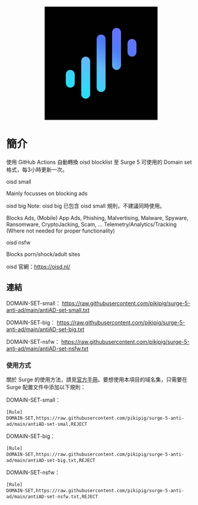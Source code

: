 <p align="center">
<img src="https://raw.githubusercontent.com/pikipig/surge-5-anti-ad/main/pic/surge.jpg" width="300"></img>
</p>

# 簡介
使用 GitHub Actions 自動轉換 oisd blocklist 至 Surge 5 可使用的 Domain set 格式，每3小時更新一次。

oisd small

Mainly focusses on blocking ads

oisd big Note: oisd big 已包含 oisd small 規則，不建議同時使用。

Blocks Ads, (Mobile) App Ads, Phishing, Malvertising, Malware, Spyware, Ransomware, CryptoJacking, Scam, ... Telemetry/Analytics/Tracking (Where not needed for proper functionality)

oisd nsfw

Blocks porn/shock/adult sites

oisd 官網：https://oisd.nl/
## 連結
DOMAIN-SET-small：
https://raw.githubusercontent.com/pikipig/surge-5-anti-ad/main/antiAD-set-small.txt

DOMAIN-SET-big：
https://raw.githubusercontent.com/pikipig/surge-5-anti-ad/main/antiAD-set-big.txt

DOMAIN-SET-nsfw：
https://raw.githubusercontent.com/pikipig/surge-5-anti-ad/main/antiAD-set-nsfw.txt

### 使用方式

關於 Surge 的使用方法，請見[官方手冊](https://manual.nssurge.com)。要想使用本項目的域名集，只需要在 Surge 配置文件中添加以下規則：

DOMAIN-SET-small：
```
[Rule]
DOMAIN-SET,https://raw.githubusercontent.com/pikipig/surge-5-anti-ad/main/antiAD-set-smal,REJECT
```
DOMAIN-SET-big：
```
[Rule]
DOMAIN-SET,https://raw.githubusercontent.com/pikipig/surge-5-anti-ad/main/antiAD-set-big.txt,REJECT
```
DOMAIN-SET-nsfw：
```
[Rule]
DOMAIN-SET,https://raw.githubusercontent.com/pikipig/surge-5-anti-ad/main/antiAD-set-nsfw.txt,REJECT
```
